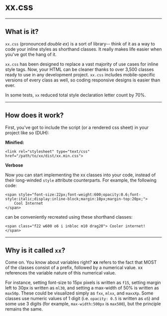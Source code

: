 # xx.css
***
## What is it?

`xx.css` (pronounced <i>double ex</i>) is a sort of library-- think of it as a way to code your inline styles as shorthand classes. It really makes life easier when you've got the hang of it.

`xx.css` has been designed to replace a vast majority of use cases for inline style tags. Now, your HTML can be cleaner thanks to over 3,500 classes ready to use in any development project. `xx.css` includes mobile-specific versions of every class as well, so coding responsive designs is easier than ever.

In some tests, `xx` reduced total style declaration letter count by 70%.

***

## How does it work?

First, you've got to include the script (or a rendered css sheet) in your project like so (DUH):

**Minified:**

    <link rel="stylesheet" type="text/css" href="/path/to/xx/dist/xx.min.css">

**Verbose**
    <link rel="stylesheet" type="text/css" href="/path/to/xx/dist/xx.css">

Now you can start implementing the xx classes into your code, instead of their long-winded `style` attribute counterparts. For example, the following code:

    <span style="font-size:22px;font-weight:600;opacity:0.6;font-style:italic;display:inline-block;margin:10px;margin-top:20px;">
        Cool Internet
    </span>

can be conveniently recreated using these shorthand classes:

    <span class="f22 w600 o6 i inbloc m10 drag20"> Cooler internet! </span>

***

## Why is it called `xx`?

Come on. You know about variables right? **xx** refers to the fact that MOST of the classes consist of a prefix, followed by a numerical value. xx references the variable nature of this numerical value.

For instance, setting font-size to 15px pixels is written as `f15`, setting margin left to 30px is written as `ml30`, and setting a max-width of 50% is written as `max50p`. These could be visualized simply as `fxx`, `mlxx`, and `maxxXp`. Some classes use numeric values of 1 digit (i.e. `opacity: 0.5` is written as `o5`) and some use 3 digits (for example, `max-width:500px` is `max500`), but the principle remains the same.
